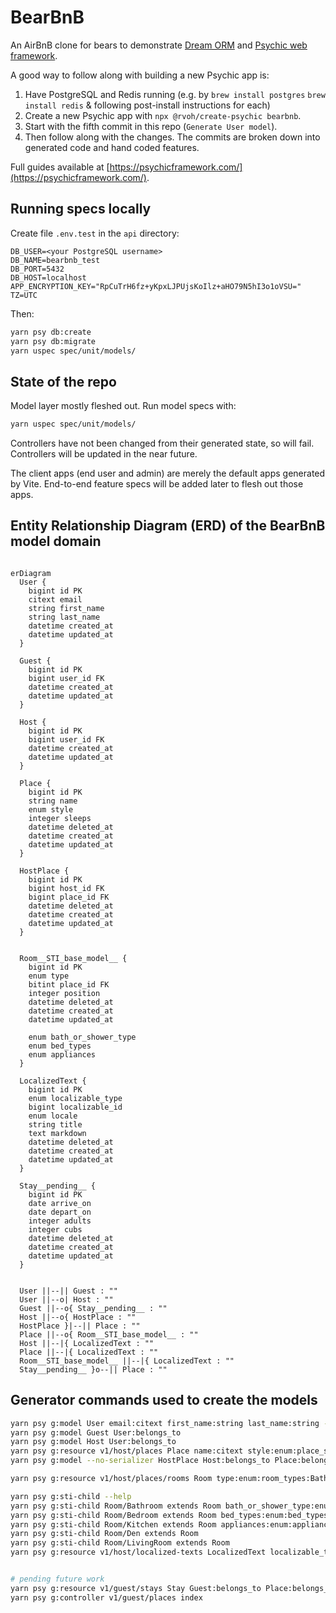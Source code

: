 # BearBnB

An AirBnB clone for bears to demonstrate [Dream ORM](https://github.com/rvohealth/dream) and [Psychic web framework](https://github.com/rvohealth/psychic).

A good way to follow along with building a new Psychic app is:
1. Have PostgreSQL and Redis running (e.g. by `brew install postgres` `brew install redis` & following post-install instructions for each)
2. Create a new Psychic app with `npx @rvoh/create-psychic bearbnb`.
3. Start with the fifth commit in this repo (`Generate User model`).
4. Then follow along with the changes. The commits are broken down into generated code and hand coded features.

Full guides available at [https://psychicframework.com/](https://psychicframework.com/).

## Running specs locally

Create file `.env.test` in the `api` directory:

```
DB_USER=<your PostgreSQL username>
DB_NAME=bearbnb_test
DB_PORT=5432
DB_HOST=localhost
APP_ENCRYPTION_KEY="RpCuTrH6fz+yKpxLJPUjsKoIlz+aHO79N5hI3o1oVSU="
TZ=UTC
```

Then:

```bash
yarn psy db:create
yarn psy db:migrate
yarn uspec spec/unit/models/
```

## State of the repo

Model layer mostly fleshed out. Run model specs with:
```bash
yarn uspec spec/unit/models/
```

Controllers have not been changed from their generated state, so will fail. Controllers will be updated in the near future.

The client apps (end user and admin) are merely the default apps generated by Vite. End-to-end feature specs will be added later to flesh out those apps.

## Entity Relationship Diagram (ERD) of the BearBnB model domain

```mermaid

erDiagram
  User {
    bigint id PK
    citext email
    string first_name
    string last_name
    datetime created_at
    datetime updated_at
  }

  Guest {
    bigint id PK
    bigint user_id FK
    datetime created_at
    datetime updated_at
  }

  Host {
    bigint id PK
    bigint user_id FK
    datetime created_at
    datetime updated_at
  }

  Place {
    bigint id PK
    string name
    enum style
    integer sleeps
    datetime deleted_at
    datetime created_at
    datetime updated_at
  }

  HostPlace {
    bigint id PK
    bigint host_id FK
    bigint place_id FK
    datetime deleted_at
    datetime created_at
    datetime updated_at
  }


  Room__STI_base_model__ {
    bigint id PK
    enum type
    bitint place_id FK
    integer position
    datetime deleted_at
    datetime created_at
    datetime updated_at

    enum bath_or_shower_type
    enum bed_types
    enum appliances
  }

  LocalizedText {
    bigint id PK
    enum localizable_type
    bigint localizable_id
    enum locale
    string title
    text markdown
    datetime deleted_at
    datetime created_at
    datetime updated_at
  }

  Stay__pending__ {
    bigint id PK
    date arrive_on
    date depart_on
    integer adults
    integer cubs
    datetime deleted_at
    datetime created_at
    datetime updated_at
  }


  User ||--|| Guest : ""
  User ||--o| Host : ""
  Guest ||--o{ Stay__pending__ : ""
  Host ||--o{ HostPlace : ""
  HostPlace }|--|| Place : ""
  Place ||--o{ Room__STI_base_model__ : ""
  Host ||--|{ LocalizedText : ""
  Place ||--|{ LocalizedText : ""
  Room__STI_base_model__ ||--|{ LocalizedText : ""
  Stay__pending__ }o--|| Place : ""
```

## Generator commands used to create the models

```bash
yarn psy g:model User email:citext first_name:string last_name:string --no-serializer
yarn psy g:model Guest User:belongs_to
yarn psy g:model Host User:belongs_to
yarn psy g:resource v1/host/places Place name:citext style:enum:place_styles:cottage,cabin,lean_to,treehouse,tent,cave,dump sleeps:integer deleted_at:datetime
yarn psy g:model --no-serializer HostPlace Host:belongs_to Place:belongs_to deleted_at:datetime

yarn psy g:resource v1/host/places/rooms Room type:enum:room_types:Bathroom,Bedroom,Kitchen,Den,LivingRoom,Garage Place:belongs_to position:integer deleted_at:datetime

yarn psy g:sti-child --help
yarn psy g:sti-child Room/Bathroom extends Room bath_or_shower_type:enum:bath_or_shower_types:bath,shower,bath_and_shower,none
yarn psy g:sti-child Room/Bedroom extends Room bed_types:enum:bed_types:twin,bunk,queen,king,cot,sofabed
yarn psy g:sti-child Room/Kitchen extends Room appliances:enum:appliance_types:stove,oven,microwave,dishwasher
yarn psy g:sti-child Room/Den extends Room
yarn psy g:sti-child Room/LivingRoom extends Room
yarn psy g:resource v1/host/localized-texts LocalizedText localizable_type:enum:localized_types:Host,Place,Room localizable_id:bigint locale:enum:locales:en-US,es-ES title:string markdown:text deleted_at:datetime


# pending future work
yarn psy g:resource v1/guest/stays Stay Guest:belongs_to Place:belongs_to arrive_on:date depart_on:date adults:integer cubs:integer
yarn psy g:controller v1/guest/places index
```
